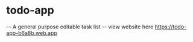 # todo-app
 -- A general purpose editable task list
-- view website here https://todo-app-b6a8b.web.app